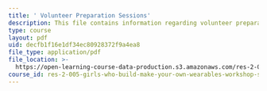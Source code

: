 ```yaml
---
title: ' Volunteer Preparation Sessions'
description: This file contains information regarding volunteer preparation sessions.
type: course
layout: pdf
uid: decfb1f16e1df34ec80928372f9a4ea8
file_type: application/pdf
file_location: >-
  https://open-learning-course-data-production.s3.amazonaws.com/res-2-005-girls-who-build-make-your-own-wearables-workshop-spring-2015/decfb1f16e1df34ec80928372f9a4ea8_MITRES_2_005S15_Prep.pdf
course_id: res-2-005-girls-who-build-make-your-own-wearables-workshop-spring-2015
---
```

